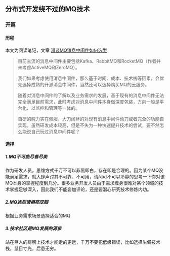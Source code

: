 ## 分布式开发绕不过的MQ技术

### 开篇

#### 历程

本文为阅读笔记，文章 [漫谈MQ消息中间件如何选型](https://mp.weixin.qq.com/s?__biz=MzIwMzY1OTU1NQ==&mid=2247484032&idx=1&sn=c4e52bf27e43ace35ab26f88746b252e&chksm=96cd42cca1bacbdad09036ae45f349d554247ac155492b50104182b4acf10b6ba1a41b18188e&scene=27#wechat_redirect)

> 目前主流的消息中间件主要包括Kafka、RabbitMQ和RocketMQ（作者并未考虑ActiveMQ和ZeroMQ）。
>
> 我们如果考虑使用消息中间件，那么基于时间、成本、技术栈等因素，会优先选择成熟的开源消息中间件，当然还可以选择购买MQ的云服务。
>
> 随着对消息中间件的了解以及业务需求的发展，基于现有的消息中间件无法完全满足目前需求，此时考虑对消息中间件本身做深度包装，方向一般是平台化、以监控和管理等一体的。
>
> 自研的魄力实在佩服，大刀阔斧的对现有消息中间件动刀或者完全的功能自实现。虽然研发成本较高，但是不失为一种快速提升技术的尝试，要不然怎么能说自己玩过消息中间件呢？

#### 选择

##### 1.MQ不可能尽善尽美

作为研发人员，思维方式千万不可以非黑即白，存在即是合理的。因为某个MQ没能满足需求，就大肆声讨其不可靠、不可用，请问可不可以冷静的思考一下你对该MQ本身的掌握程度到几分。很多业务开发人员由于需求缠身很难对某个领域的技术掌握足够深入，因此我们不能妄加评论，还是要潜心研究技术修炼内功。

##### 2.MQ选型请擦亮双眼

根据业务需求场景选择适合的MQ

##### 3.技术社区是MQ发展的源泉

站在巨人的肩膀上技术才能走的更远，千万不要犯低级错误，比如选择生僻技术栈，鼠目寸光，后患无穷。